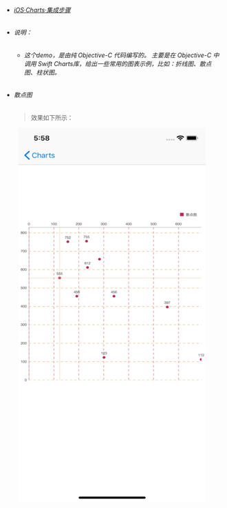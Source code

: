- ###### [iOS·Charts·集成步骤](https://www.jianshu.com/p/6bf9e2d8e9db)
- ###### 说明：
  - ###### 这个demo，是由纯 Objective-C 代码编写的。 主要是在 Objective-C 中调用 Swift Charts库，给出一些常用的图表示例，比如：折线图、散点图、柱状图。

- ###### 散点图
  > 效果如下所示：
<div align = center><img width = "436" height = "869" src = "https://github.com/ShannonMYang/testCharts/blob/master/imagesFile/scatterCharts.png">
</div>

